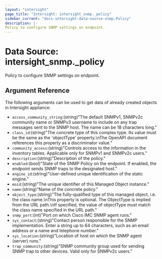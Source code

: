```yaml
---
layout: "intersight"
page_title: "Intersight: intersight_snmp._policy"
sidebar_current: "docs-intersight-data-source-snmp.Policy"
description: |-
Policy to configure SNMP settings on endpoint.
---
```


# Data Source: intersight_snmp._policy
Policy to configure SNMP settings on endpoint.
## Argument Reference
The following arguments can be used to get data of already created objects in Intersight appliance:
* `access_community_string`:(string)"The default SNMPv1, SNMPv2c community name or SNMPv3 username to include on any trap messages sent to the SNMP host. The name can be 18 characters long."
* `class_id`:(string)"The concrete type of this complex type. Its value must be the same as the 'objectType' property.\nThe OpenAPI document references this property as a discriminator value."
* `community_access`:(string)"Controls access to the information in the inventory tables. Applicable only for SNMPv1 and SNMPv2c users."
* `description`:(string)"Description of the policy."
* `enabled`:(bool)"State of the SNMP Policy on the endpoint. If enabled, the endpoint sends SNMP traps to the designated host."
* `engine_id`:(string)"User-defined unique identification of the static engine."
* `moid`:(string)"The unique identifier of this Managed Object instance."
* `name`:(string)"Name of the concrete policy."
* `object_type`:(string)"The fully-qualified type of this managed object, i.e. the class name.\nThis property is optional. The ObjectType is implied from the URL path.\nIf specified, the value of objectType must match the class name specified in the URL path."
* `snmp_port`:(int)"Port on which Cisco IMC SNMP agent runs."
* `sys_contact`:(string)"Contact person responsible for the SNMP implementation. Enter a string up to 64 characters, such as an email address or a name and telephone number."
* `sys_location`:(string)"Location of host on which the SNMP agent (server) runs."
* `trap_community`:(string)"SNMP community group used for sending SNMP trap to other devices. Valid only for SNMPv2c users."
